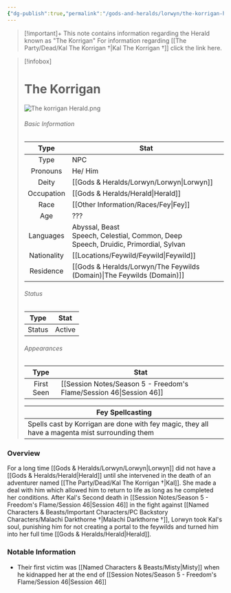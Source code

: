 ```yaml
---
{"dg-publish":true,"permalink":"/gods-and-heralds/lorwyn/the-korrigan-herald/","updated":"2025-08-31T21:31:05.156+01:00"}
---
```


> [!important]+ This note contains information regarding the Herald known as "The Korrigan"
> For information regarding [[The Party/Dead/Kal The Korrigan †\|Kal The Korrigan †]] click the link here. 


 
 > [!infobox]
> 
> # The Korrigan 
> ![The korrigan Herald.png](/img/user/Admin/Attachments/The%20korrigan%20Herald.png)
> ###### Basic Information
> 
>  Type | Stat |
> :----: | --- |
> Type  | NPC |
>  Pronouns | He/ Him |
>  Deity | [[Gods & Heralds/Lorwyn/Lorwyn\|Lorwyn]] |
> Occupation | [[Gods & Heralds/Herald\|Herald]] |
>  Race | [[Other Information/Races/Fey\|Fey]] |
> Age | ??? |
> Languages | Abyssal, Beast Speech, Celestial, Common, Deep Speech, Druidic, Primordial, Sylvan |
>  Nationality | [[Locations/Feywild/Feywild\|Feywild]] | 
>  Residence | [[Gods & Heralds/Lorwyn/The Feywilds (Domain)\|The Feywilds (Domain)]] | 
>  ###### Status
>   Type | Stat |
>  :----: | --- |
>  Status  | Active |
> ###### Appearances
>   Type | Stat |
>  :----: | --- |
>  First Seen  | [[Session Notes/Season 5 - Freedom's Flame/Session 46\|Session 46]] |
>  
>Fey Spellcasting |
>---|
>Spells cast by Korrigan are done with fey magic, they all have a magenta mist surrounding them |
>


### Overview
For a long time [[Gods & Heralds/Lorwyn/Lorwyn\|Lorwyn]] did not have a [[Gods & Heralds/Herald\|Herald]] until she intervened in the death of an adventurer named [[The Party/Dead/Kal The Korrigan †\|Kal]]. She made a deal with him which allowed him to return to life as long as he completed her conditions. After Kal's Second death in [[Session Notes/Season 5 - Freedom's Flame/Session 46\|Session 46]] in the fight against [[Named Characters & Beasts/Important Characters/PC Backstory Characters/Malachi Darkthorne †\|Malachi Darkthorne †]], Lorwyn took Kal's soul, punishing him for not creating a portal to the feywilds and turned him into her full time [[Gods & Heralds/Herald\|Herald]].

### Notable Information 
- Their first victim was [[Named Characters & Beasts/Misty\|Misty]] when he kidnapped her at the end of [[Session Notes/Season 5 - Freedom's Flame/Session 46\|Session 46]]